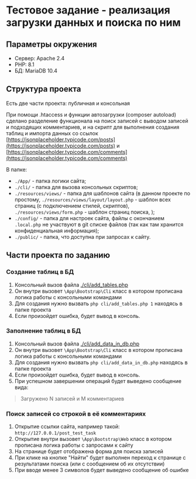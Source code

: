 # Тестовое задание - реализация загрузки данных и поиска по ним

## Параметры окружения

* Сервер: Apache 2.4
* PHP: 8.1
* БД: MariaDB 10.4

## Структура проекта

Есть две части проекта: публичная и консольная

При помощи .htaccess и функции автозагрузки (composer autoload) сделано разделение функционала на поиск записей с
выводом записей и подходящих комментариев, и на скрипт для выполнения создания таблиц и импорта данных со ссылок
[https://jsonplaceholder.typicode.com/posts](https://jsonplaceholder.typicode.com/posts)
и
[https://jsonplaceholder.typicode.com/comments](https://jsonplaceholder.typicode.com/comments)

В папке:

* `./App/` - папка логики сайта;
* `./cli/` - папка для вызова консольных скриптов;
* `./resources/views/` - папка для шаблонов сайта (в данном проекте по простому,
  `./resources/views/layout/layout.php` - шаблон всех страниц (с подключением стилей, скриптов),
  `./resources/views/form.php` - шаблон страниц поиска,
  );
* `./config/` - папка для настроек сайта, файлы с окончанием `.local.php` не участвуют в git списке файлов (так как там
  хранится конфиденциальная информация);
* `./public/` - папка, что доступна при запросах к сайту.

## Части проекта по заданию

### Создание таблиц в БД

1) Консольный вызов файла [./cli/add_tables.php](cli/add_tables.php)
2) Он внутри вызовет `\App\Bootstrap\Cli` класс в котором прописана логика работы с консольными командами
3) Для создания нужно вызвать `php cli/add_tables.php 1` находясь в папке проекта
4) Если произойдет ошибка, будет вывод в консоль.

### Заполнение таблиц в БД

1) Консольный вызов файла [./cli/add_data_in_db.php](cli/add_data_in_db.php)
2) Он внутри вызовет `\App\Bootstrap\Cli` класс в котором прописана логика работы с консольными командами
3) Для создания нужно вызвать `php cli/add_data_in_db.php` находясь в папке проекта
4) Если произойдет ошибка, будет вывод в консоль.
5) При успешном завершении операций будет выведено сообщение вида:

> Загружено N записей и M комментариев

### Поиск записей со строкой в её комментариях

1) Открытие ссылки сайта, например такой: `http://127.0.0.1/post_test_task`
2) Открытие внутри вызовет `\App\Bootstrap\Web` класс в котором прописана логика работы с запросами к сайту
3) На странице будет отображена форма для поиска записей
4) При клике на кнопке "Найти" будет выполнен переход к странице с результатами поиска (или с сообщением об их
   отсутствии)
5) При вводе менее 3 символов будет выведено сообщение об ошибке

